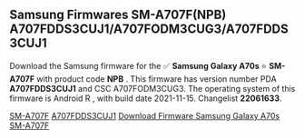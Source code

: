 <h2>Samsung Firmwares SM-A707F(NPB) A707FDDS3CUJ1/A707FODM3CUG3/A707FDDS3CUJ1</h2>
Download the Samsung firmware for the ✅ <strong>Samsung Galaxy A70s </strong> ⭐ <strong>SM-A707F</strong> with product code <strong>NPB</strong> . This firmware has version number PDA <strong>A707FDDS3CUJ1</strong> and CSC A707FODM3CUG3. The operating system of this firmware is Android R , with build date 2021-11-15. Changelist <strong>22061633</strong>.


[SM-A707F](https://samfirm.shop/samsung/model/SM-A707F)
[A707FDDS3CUJ1](https://samfirm.shop/samsung/pda/A707FDDS3CUJ1)
[Download Firmware Samsung Galaxy A70s SM-A707F](https://samfirm.shop/samsung/firmware/474297)
